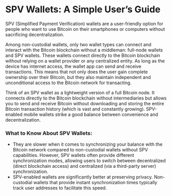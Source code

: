 # SPV Wallets: A Simple User’s Guide

SPV (Simplified Payment Verification) wallets are a user-friendly option for people who want to use Bitcoin on their smartphones or computers without sacrificing decentralization.

Among non-custodial wallets, only two wallet types can connect and interact with the Bitcoin blockchain without a middleman: full-node wallets and SPV wallets. These wallets connect directly to the Bitcoin blockchain without relying on a wallet provider or any centralized entity. As long as the device has internet access, the wallet app can send and receive transactions. This means that not only does the user gain complete ownership over their Bitcoin, but they also maintain independent and unconditional access to the Bitcoin network for transacting.

Think of an SPV wallet as a lightweight version of a full Bitcoin node. It connects directly to the Bitcoin blockchain without intermediaries but allows you to send and receive Bitcoin without downloading and storing the entire Bitcoin transaction history (which is vast and constantly growing). SPV-enabled mobile wallets strike a good balance between convenience and decentralization.

### What to Know About SPV Wallets:

- They are slower when it comes to synchronizing your balance with the Bitcoin network compared to non-custodial wallets without SPV capabilities. However, SPV wallets often provide different synchronization modes, allowing users to switch between decentralized (direct blockchain access) and centralized (via a third-party server) synchronization.
- SPV-enabled wallets are significantly better at preserving privacy. Non-custodial wallets that provide instant synchronization times typically track user addresses to facilitate this speed.